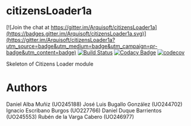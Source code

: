 # citizensLoader1a

[![Join the chat at https://gitter.im/Arquisoft/citizensLoader1a](https://badges.gitter.im/Arquisoft/citizensLoader1a.svg)](https://gitter.im/Arquisoft/citizensLoader1a?utm_source=badge&utm_medium=badge&utm_campaign=pr-badge&utm_content=badge)
[![Build Status](https://travis-ci.org/Arquisoft/citizensLoader1a.svg?branch=master)](https://travis-ci.org/Arquisoft/citizensLoader1a)
[![Codacy Badge](https://api.codacy.com/project/badge/Grade/e680327c40a44a6b8378a8171066e341)](https://www.codacy.com/app/jelabra/citizensLoader1a?utm_source=github.com&utm_medium=referral&utm_content=Arquisoft/citizensLoader1a&utm_campaign=badger)
[![codecov](https://codecov.io/gh/Arquisoft/citizensLoader1a/branch/master/graph/badge.svg)](https://codecov.io/gh/Arquisoft/citizensLoader1a)

Skeleton of Citizens Loader module

# Authors

Daniel Alba Muñiz (UO245188)
José Luis Bugallo González (UO244702)
Ignacio Escribano Burgos (UO227766)
Daniel Duque Barrientos (UO245553)
Rubén de la Varga Cabero (UO246977)
